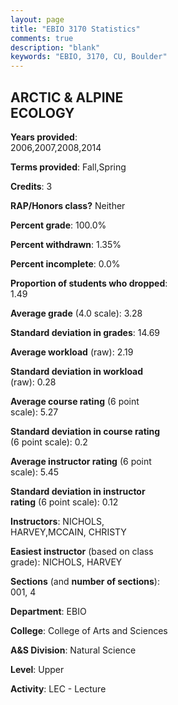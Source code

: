 ```yaml
---
layout: page
title: "EBIO 3170 Statistics"
comments: true
description: "blank"
keywords: "EBIO, 3170, CU, Boulder"
--- 
```

<head>
<script src="https://ajax.googleapis.com/ajax/libs/jquery/2.1.3/jquery.min.js"></script>
<script src="https://dl.dropboxusercontent.com/s/pc42nxpaw1ea4o9/highcharts.js?dl=0"></script>
<!-- <script src="../assets/js/highcharts.js"></script> -->
<style type="text/css">@font-face {
	font-family: "Bebas Neue";
	src: url(https://www.filehosting.org/file/details/544349/BebasNeue%20Regular.otf) format("opentype");
	}
	h1.Bebas { 
		font-family: "Bebas Neue", Verdana, Tahoma;
	}
</style>
</head>
<body>
	<div id="container" style="float: right; width: 45%; height: 88%; margin-left: 2.5%; margin-right: 2.5%;"></div>
	<script language="JavaScript">
		$(document).ready(function() {
		var chart = {type: 'column'};
		var title = {text: 'Grade Distribution'};
		var xAxis = {categories: ['A','B','C','D','F'],crosshair: true};
		var yAxis = {min: 0,title: {text: 'Percentage'}};
		var tooltip = {headerFormat: '<center><b><span style="font-size:20px">{point.key}</span></b></center>',
		               pointFormat: '<td style="padding:0"><b>{point.y:.1f}%</b></td>',
		               footerFormat: '</table>',shared: true,useHTML: true};
		var plotOptions = {column: {pointPadding: 0.0,borderWidth: 0}};  
		var credits = {enabled: false};var series= [{name: 'Percent',data: [49.49,36.36,12.12,0.51,1.52,]}];
		var json = {};
		json.chart = chart;
		json.title = title;
		json.tooltip = tooltip;
		json.xAxis = xAxis;
		json.yAxis = yAxis;  
		json.series = series;
		json.plotOptions = plotOptions;  
		json.credits = credits;
		$('#container').highcharts(json);
	});
	</script>
</body>
			   
## ARCTIC & ALPINE ECOLOGY

**Years provided**: 2006,2007,2008,2014

**Terms provided**: Fall,Spring

**Credits**: 3

**RAP/Honors class?** Neither

**Percent grade**: 100.0%

**Percent withdrawn**: 1.35%

**Percent incomplete**: 0.0%

**Proportion of students who dropped**: 1.49

**Average grade** (4.0 scale): 3.28

**Standard deviation in grades**: 14.69

**Average workload** (raw): 2.19

**Standard deviation in workload** (raw): 0.28

**Average course rating** (6 point scale): 5.27

**Standard deviation in course rating** (6 point scale): 0.2

**Average instructor rating** (6 point scale): 5.45

**Standard deviation in instructor rating** (6 point scale): 0.12

**Instructors**: NICHOLS, HARVEY,MCCAIN, CHRISTY

**Easiest instructor** (based on class grade): NICHOLS, HARVEY

**Sections** (and **number of sections**): 001, 4

**Department**: EBIO

**College**: College of Arts and Sciences

**A&S Division**: Natural Science

**Level**: Upper

**Activity**: LEC - Lecture
